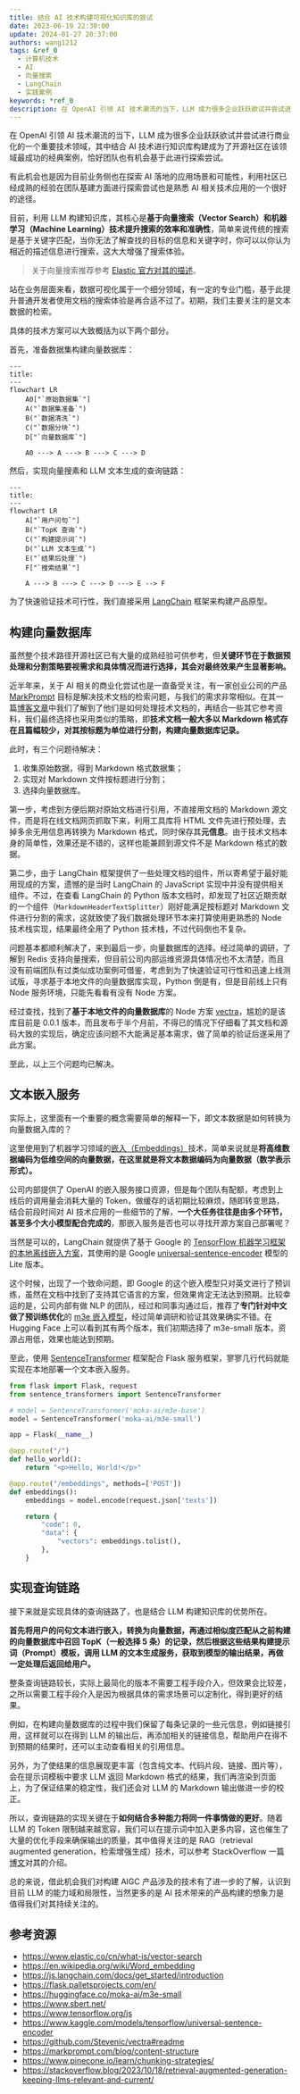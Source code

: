 ```yaml
---
title: 结合 AI 技术构建可视化知识库的尝试
date: 2023-06-19 22:30:00
update: 2024-01-27 20:37:00
authors: wang1212
tags: &ref_0
  - 计算机技术
  - AI
  - 向量搜索
  - LangChain
  - 实践案例
keywords: *ref_0
description: 在 OpenAI 引领 AI 技术潮流的当下，LLM 成为很多企业跃跃欲试并尝试进行商业化的一个重要技术领域，其中结合 AI 技术进行知识库构建成为了开源社区在该领域最成功的经典案例，恰好团队也有机会基于此进行探索尝试。
---
```



在 OpenAI 引领 AI 技术潮流的当下，LLM 成为很多企业跃跃欲试并尝试进行商业化的一个重要技术领域，其中结合 AI 技术进行知识库构建成为了开源社区在该领域最成功的经典案例，恰好团队也有机会基于此进行探索尝试。

<!-- truncate -->

有此机会也是因为目前业务侧也在探索 AI 落地的应用场景和可能性，利用社区已经成熟的经验在团队基建方面进行探索尝试也是熟悉 AI 相关技术应用的一个很好的途径。

目前，利用 LLM 构建知识库，其核心是**基于向量搜索（Vector Search）和机器学习（Machine Learning）技术提升搜索的效率和准确性**，简单来说传统的搜索是基于关键字匹配，当你无法了解查找的目标的信息和关键字时，你可以以你认为相近的描述信息进行搜索，这大大增强了搜索体验。

> 关于向量搜索推荐参考 [Elastic 官方对其的描述](https://www.elastic.co/cn/what-is/vector-search)。

站在业务层面来看，数据可视化属于一个细分领域，有一定的专业门槛，基于此提升普通开发者使用文档的搜索体验是再合适不过了。初期，我们主要关注的是文本数据的检索。

具体的技术方案可以大致概括为以下两个部分。

首先，准备数据集构建向量数据库：

```mermaid
---
title:
---
flowchart LR
    A0["`原始数据集`"]
    A("`数据集准备`")
    B("`数据清洗`")
    C("`数据分块`")
    D["`向量数据库`"]

    A0 ---> A ---> B ---> C ---> D
```

然后，实现向量搜素和 LLM 文本生成的查询链路：

```mermaid
---
title:
---
flowchart LR
    A["`用户问句`"]
    B("`TopK 查询`")
    C("`构建提示词`")
    D("`LLM 文本生成`")
    E("`结果后处理`")
    F["`搜索结果`"]

    A ---> B ---> C ---> D ---> E --> F
```

为了快速验证技术可行性，我们直接采用 [LangChain](https://www.langchain.com/) 框架来构建产品原型。

## 构建向量数据库

虽然整个技术路径开源社区已有大量的成熟经验可供参考，但**关键环节在于数据预处理和分割策略要视需求和具体情况而进行选择，其会对最终效果产生显著影响。**

近半年来，关于 AI 相关的商业化尝试也是一直备受关注，有一家创业公司的产品 [MarkPrompt](https://markprompt.com/) 目标是解决技术文档的检索问题，与我们的需求非常相似。在其一篇[博客文章](https://markprompt.com/blog/content-structure)中我们了解到了他们是如何处理技术文档的，再结合一些其它参考资料，我们最终选择也采用类似的策略，即**技术文档一般大多以 Markdown 格式存在且篇幅较少，对其按标题为单位进行分割，构建向量数据库记录。**

此时，有三个问题待解决：

1. 收集原始数据，得到 Markdown 格式数据集；
2. 实现对 Markdown 文件按标题进行分割；
3. 选择向量数据库。

第一步，考虑到方便后期对原始文档进行引用，不直接用文档的 Markdown 源文件，而是将在线文档网页抓取下来，利用工具库将 HTML 文件先进行预处理，去掉多余无用信息再转换为 Markdown 格式，同时保存其**元信息**。由于技术文档本身的简单性，效果还是不错的，这样也能兼顾到源文件不是 Markdown 格式的数据。

第二步，由于 LangChain 框架提供了一些处理文档的组件，所以寄希望于最好能用现成的方案，遗憾的是当时 LangChain 的 JavaScript 实现中并没有提供相关组件。不过，在查看 LangChain 的 Python 版本文档时，却发现了社区近期贡献的一个组件（`MarkdownHeaderTextSplitter`）刚好能满足按标题对 Markdown 文件进行分割的需求，这就致使了我们数据处理环节本来打算使用更熟悉的 Node 技术栈实现，结果最终全用了 Python 技术栈，不过代码倒也不复杂。

问题基本都顺利解决了，来到最后一步，向量数据库的选择。经过简单的调研，了解到 Redis 支持向量搜索，但目前公司内部运维资源具体情况也不太清楚，而且没有前端团队有过类似成功案例可借鉴，考虑到为了快速验证可行性和迅速上线测试版，寻求基于本地文件的向量数据库实现，Python 倒是有，但是目前线上只有 Node 服务环境，只能先看看有没有 Node 方案。

经过查找，找到了**基于本地文件的向量数据库**的 Node 方案 [vectra](https://github.com/Stevenic/vectra#readme)，尴尬的是该库目前是 0.0.1 版本，而且发布于半个月前，不得已的情况下仔细看了其文档和源码大致的实现后，确定应该问题不大能满足基本需求，做了简单的验证后遂采用了此方案。

至此，以上三个问题均已解决。

## 文本嵌入服务

实际上，这里面有一个重要的概念需要简单的解释一下，即文本数据是如何转换为向量数据入库的？

这里使用到了机器学习领域的[嵌入（Embeddings）](https://en.wikipedia.org/wiki/Word_embedding)技术，简单来说就是**将高维数据编码为低维空间的向量数据，在这里就是将文本数据编码为向量数据（数学表示形式）。**

公司内部提供了 OpenAI 的嵌入服务接口资源，但是每个团队有配额，考虑到上线后的调用量会消耗大量的 Token，做缓存的话初期比较麻烦，随即转变思路，结合前段时间对 AI 技术应用的一些细节的了解，**一个大任务往往是由多个环节，甚至多个大小模型配合完成的**，那嵌入服务是否也可以寻找开源方案自己部署呢？

当然是可以的，LangChain 就提供了基于 Google 的 [TensorFlow 机器学习框架的本地离线嵌入方案](https://js.langchain.com/docs/integrations/text_embedding/tensorflow)，其使用的是 Google [universal-sentence-encoder](https://www.kaggle.com/models/google/universal-sentence-encoder/frameworks/TensorFlow1/variations/lite/versions/1) 模型的 Lite 版本。

这个时候，出现了一个致命问题，即 Google 的这个嵌入模型只对英文进行了预训练，虽然在文档中找到了支持其它语言的方案，但效果肯定无法达到预期。比较幸运的是，公司内部有做 NLP 的团队，经过和同事沟通过后，推荐了**专门针对中文做了预训练优化**的 [m3e 嵌入模型](https://huggingface.co/moka-ai/m3e-small)，经过简单调研和验证其效果确实不错。在 Hugging Face 上可以看到其有两个版本，我们初期选择了 m3e-small 版本，资源占用低，效果也能达到预期。

至此，使用 [SentenceTransformer](https://www.sbert.net/) 框架配合 Flask 服务框架，寥寥几行代码就能实现在本地部署一个文本嵌入服务。

```python
from flask import Flask, request
from sentence_transformers import SentenceTransformer

# model = SentenceTransformer('moka-ai/m3e-base')
model = SentenceTransformer('moka-ai/m3e-small')

app = Flask(__name__)

@app.route("/")
def hello_world():
    return "<p>Hello, World!</p>"

@app.route("/embeddings", methods=['POST'])
def embeddings():
    embeddings = model.encode(request.json['texts'])

    return {
        "code": 0,
        "data": {
            "vectors": embeddings.tolist(),
        },
    }
```

## 实现查询链路

接下来就是实现具体的查询链路了，也是结合 LLM 构建知识库的优势所在。

**首先将用户的问句文本进行嵌入，转换为向量数据，再通过相似度匹配从之前构建的向量数据库中召回 TopK（一般选择 5 条）的记录，然后根据这些结果构建提示词（Prompt）模板，调用 LLM 的文本生成服务，获取到模型的输出结果，再做一定处理后返回给用户。**

整条查询链路较长，实际上最简化的版本不需要工程手段介入，但效果会比较差，之所以需要工程手段介入是因为根据具体的需求场景可以定制化，得到更好的结果。

例如，在构建向量数据库的过程中我们保留了每条记录的一些元信息，例如链接引用，这样就可以在得到 LLM 的输出后，再添加相关的链接信息，帮助用户在得不到预期的结果时，还可以主动查看相关的引用信息。

另外，为了使结果的信息展现更丰富（包含纯文本、代码片段、链接、图片等），会在提示词模板中要求 LLM 返回 Markdown 格式的结果，我们再渲染到页面上，为了保证结果的稳定性，我们还会对 LLM 的 Markdown 输出做进一步的校正。

所以，查询链路的实现关键在于**如何结合多种能力将同一件事情做的更好**。随着 LLM 的 Token 限制越来越宽容，我们可以在提示词中加入更多内容，这也催生了大量的优化手段来确保输出的质量，其中值得关注的是 RAG（retrieval augmented generation，检索增强生成）技术，可以参考 StackOverflow 一篇[博文](https://stackoverflow.blog/2023/10/18/retrieval-augmented-generation-keeping-llms-relevant-and-current/)对其的介绍。

总的来说，借此机会我们对构建 AIGC 产品涉及的技术有了进一步的了解，认识到目前 LLM 的能力域和局限性，当然更多的是 AI 技术带来的产品构建的想象力是值得我们对其持续关注的。

## 参考资源

- <https://www.elastic.co/cn/what-is/vector-search>
- <https://en.wikipedia.org/wiki/Word_embedding>
- <https://js.langchain.com/docs/get_started/introduction>
- <https://flask.palletsprojects.com/en/>
- <https://huggingface.co/moka-ai/m3e-small>
- <https://www.sbert.net/>
- <https://www.tensorflow.org/js>
- <https://www.kaggle.com/models/tensorflow/universal-sentence-encoder>
- <https://github.com/Stevenic/vectra#readme>
- <https://markprompt.com/blog/content-structure>
- <https://www.pinecone.io/learn/chunking-strategies/>
- <https://stackoverflow.blog/2023/10/18/retrieval-augmented-generation-keeping-llms-relevant-and-current/>
